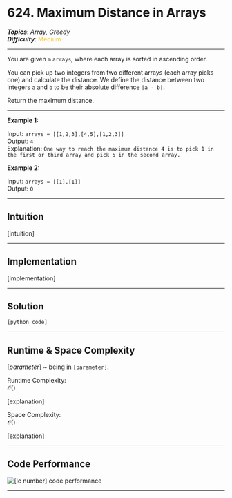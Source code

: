 # 624. Maximum Distance in Arrays
***Topics***: *Array, Greedy*  
***Difficulty***: <span style="color: #fac31d;">Medium</span>
<!-- green: #46c6c2, yellow: #fac31d, red: #f8615c-->
---
You are given `m` `arrays`, where each array is sorted in ascending order.

You can pick up two integers from two different arrays (each array picks one) and calculate the distance. We define the distance between two integers `a` and `b` to be their absolute difference `|a - b|`.

Return the maximum distance.

---
**Example 1:**  

Input: `arrays = [[1,2,3],[4,5],[1,2,3]]`  
Output: `4`  
Explanation: `One way to reach the maximum distance 4 is to pick 1 in the first or third array and pick 5 in the second array.`  


**Example 2:**  

Input: `arrays = [[1],[1]]`  
Output: `0`  

---
## Intuition
[intuition]

---
## Implementation
[implementation]

---
## Solution
```python
[python code]
```
---
## Runtime & Space Complexity
$[parameter]$ ~ being in `[parameter]`.  

Runtime Complexity:  
$\mathcal{O}()$

[explanation]

Space Complexity:  
$\mathcal{O}()$

[explanation]

---
## Code Performance
![[lc number] code performance](path/to/file)

---